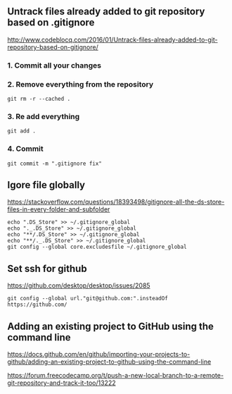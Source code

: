 
## Untrack files already added to git repository based on .gitignore

http://www.codeblocq.com/2016/01/Untrack-files-already-added-to-git-repository-based-on-gitignore/

### 1. Commit all your changes

### 2. Remove everything from the repository

    git rm -r --cached .

### 3. Re add everything

    git add .

### 4. Commit

    git commit -m ".gitignore fix"

## Igore file globally

https://stackoverflow.com/questions/18393498/gitignore-all-the-ds-store-files-in-every-folder-and-subfolder

    echo ".DS_Store" >> ~/.gitignore_global
    echo "._.DS_Store" >> ~/.gitignore_global
    echo "**/.DS_Store" >> ~/.gitignore_global
    echo "**/._.DS_Store" >> ~/.gitignore_global
    git config --global core.excludesfile ~/.gitignore_global

## Set ssh for github

https://github.com/desktop/desktop/issues/2085

    git config --global url."git@github.com:".insteadOf https://github.com/

## Adding an existing project to GitHub using the command line

https://docs.github.com/en/github/importing-your-projects-to-github/adding-an-existing-project-to-github-using-the-command-line

https://forum.freecodecamp.org/t/push-a-new-local-branch-to-a-remote-git-repository-and-track-it-too/13222
